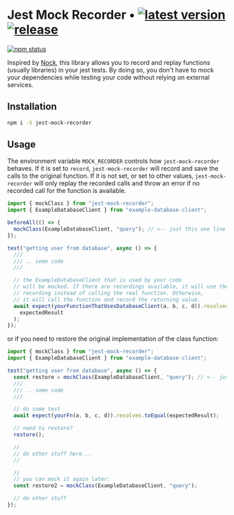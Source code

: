 # Jest Mock Recorder &bull; [![latest version](https://img.shields.io/npm/v/jest-mock-recorder/latest.svg)](https://www.npmjs.com/package/jest-mock-recorder) [![release](https://github.com/andresusanto/jest-mock-recorder/actions/workflows/release.yml/badge.svg)](https://github.com/andresusanto/jest-mock-recorder/actions/workflows/release.yml)

[![npm status](https://nodei.co/npm/jest-mock-recorder.png)](https://www.npmjs.com/package/jest-mock-recorder)

Inspired by [Nock](https://github.com/nock/nock), this library allows you to record and replay functions (usually libraries) in your jest tests. By doing so, you don't have to mock your dependencies while testing your code without relying on external services.

## Installation

```bash
npm i -S jest-mock-recorder
```

## Usage

The environment variable `MOCK_RECORDER` controls how `jest-mock-recorder` behaves. If it is set to `record`, `jest-mock-recorder` will record and save the calls to the original function. If it is not set, or set to other values, `jest-mock-recorder` will only replay the recorded calls and throw an error if no recorded call for the function is available.

```ts
import { mockClass } from "jest-mock-recorder";
import { ExampleDatabaseClient } from "example-database-client";

beforeAll(() => {
  mockClass(ExampleDatabaseClient, "query"); // <-- just this one line
});

test("getting user from database", async () => {
  ///
  /// .. some code
  ///

  // the ExampleDatabaseClient that is used by your code
  // will be mocked. If there are recordings available, it will use the
  // recording instead of calling the real function. Otherwise,
  // it will call the function and record the returning value.
  await expect(yourFunctionThatUsesDatabaseClient(a, b, c, d)).resolves.toEqual(
    expectedResult
  );
});
```

or if you need to restore the original implementation of the class function:

```ts
import { mockClass } from "jest-mock-recorder";
import { ExampleDatabaseClient } from "example-database-client";

test("getting user from database", async () => {
  const restore = mockClass(ExampleDatabaseClient, "query"); // <-- just this one line
  ///
  /// .. some code
  ///

  // do some test
  await expect(yourFn(a, b, c, d)).resolves.toEqual(expectedResult);

  // need to restore?
  restore();

  //
  // do other stuff here...
  //

  //
  // you can mock it again later:
  const restore2 = mockClass(ExampleDatabaseClient, "query");

  // do other stuff
});
```
